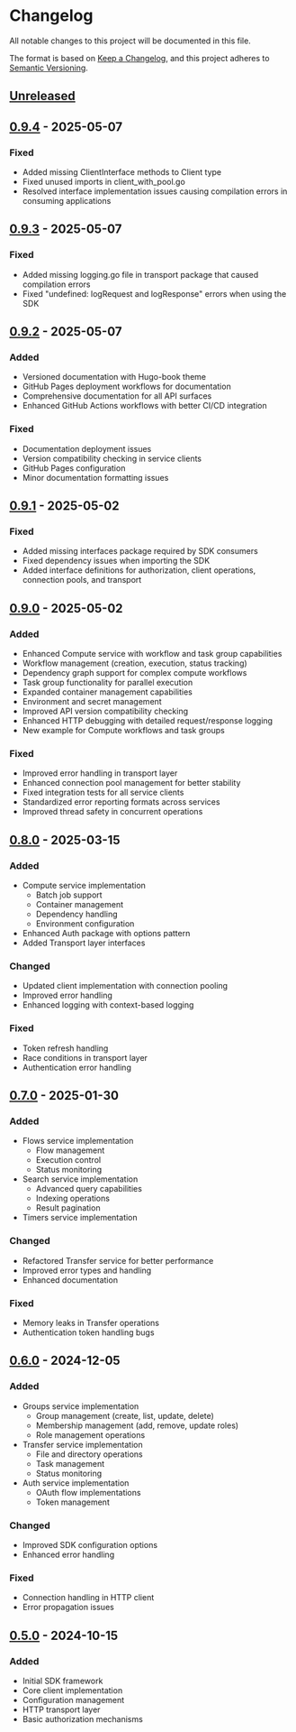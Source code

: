<!-- SPDX-License-Identifier: Apache-2.0 -->
<!-- Copyright (c) 2025 Scott Friedman and Project Contributors -->

# Changelog

All notable changes to this project will be documented in this file.

The format is based on [Keep a Changelog](https://keepachangelog.com/en/1.0.0/),
and this project adheres to [Semantic Versioning](https://semver.org/spec/v2.0.0.html).

## [Unreleased]

## [0.9.4] - 2025-05-07

### Fixed
- Added missing ClientInterface methods to Client type
- Fixed unused imports in client_with_pool.go
- Resolved interface implementation issues causing compilation errors in consuming applications

## [0.9.3] - 2025-05-07

### Fixed
- Added missing logging.go file in transport package that caused compilation errors
- Fixed "undefined: logRequest and logResponse" errors when using the SDK

## [0.9.2] - 2025-05-07

### Added
- Versioned documentation with Hugo-book theme
- GitHub Pages deployment workflows for documentation
- Comprehensive documentation for all API surfaces
- Enhanced GitHub Actions workflows with better CI/CD integration

### Fixed
- Documentation deployment issues
- Version compatibility checking in service clients
- GitHub Pages configuration
- Minor documentation formatting issues

## [0.9.1] - 2025-05-02

### Fixed
- Added missing interfaces package required by SDK consumers
- Fixed dependency issues when importing the SDK
- Added interface definitions for authorization, client operations, connection pools, and transport

## [0.9.0] - 2025-05-02

### Added
- Enhanced Compute service with workflow and task group capabilities
- Workflow management (creation, execution, status tracking)
- Dependency graph support for complex compute workflows
- Task group functionality for parallel execution
- Expanded container management capabilities
- Environment and secret management
- Improved API version compatibility checking
- Enhanced HTTP debugging with detailed request/response logging
- New example for Compute workflows and task groups

### Fixed
- Improved error handling in transport layer
- Enhanced connection pool management for better stability
- Fixed integration tests for all service clients
- Standardized error reporting formats across services
- Improved thread safety in concurrent operations

## [0.8.0] - 2025-03-15

### Added
- Compute service implementation
  - Batch job support
  - Container management
  - Dependency handling
  - Environment configuration
- Enhanced Auth package with options pattern
- Added Transport layer interfaces

### Changed
- Updated client implementation with connection pooling
- Improved error handling
- Enhanced logging with context-based logging

### Fixed
- Token refresh handling
- Race conditions in transport layer
- Authentication error handling

## [0.7.0] - 2025-01-30

### Added
- Flows service implementation
  - Flow management
  - Execution control
  - Status monitoring
- Search service implementation
  - Advanced query capabilities
  - Indexing operations
  - Result pagination
- Timers service implementation

### Changed
- Refactored Transfer service for better performance
- Improved error types and handling
- Enhanced documentation

### Fixed
- Memory leaks in Transfer operations
- Authentication token handling bugs

## [0.6.0] - 2024-12-05

### Added
- Groups service implementation
  - Group management (create, list, update, delete)
  - Membership management (add, remove, update roles)
  - Role management operations
- Transfer service implementation
  - File and directory operations
  - Task management
  - Status monitoring
- Auth service implementation
  - OAuth flow implementations
  - Token management

### Changed
- Improved SDK configuration options
- Enhanced error handling

### Fixed
- Connection handling in HTTP client
- Error propagation issues

## [0.5.0] - 2024-10-15

### Added
- Initial SDK framework
- Core client implementation
- Configuration management
- HTTP transport layer
- Basic authorization mechanisms

[Unreleased]: https://github.com/scttfrdmn/globus-go-sdk/compare/v0.9.4...HEAD
[0.9.4]: https://github.com/scttfrdmn/globus-go-sdk/compare/v0.9.3...v0.9.4
[0.9.3]: https://github.com/scttfrdmn/globus-go-sdk/compare/v0.9.2...v0.9.3
[0.9.2]: https://github.com/scttfrdmn/globus-go-sdk/compare/v0.9.1...v0.9.2
[0.9.1]: https://github.com/scttfrdmn/globus-go-sdk/compare/v0.9.0...v0.9.1
[0.9.0]: https://github.com/scttfrdmn/globus-go-sdk/compare/v0.8.0...v0.9.0
[0.8.0]: https://github.com/scttfrdmn/globus-go-sdk/compare/v0.7.0...v0.8.0
[0.7.0]: https://github.com/scttfrdmn/globus-go-sdk/compare/v0.6.0...v0.7.0
[0.6.0]: https://github.com/scttfrdmn/globus-go-sdk/compare/v0.5.0...v0.6.0
[0.5.0]: https://github.com/scttfrdmn/globus-go-sdk/releases/tag/v0.5.0
